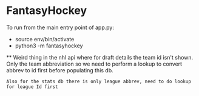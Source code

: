 # FantasyHockey

To run from the main entry point of app.py:
- source env/bin/activate
- python3 -m fantasyhockey


** Weird thing in the nhl api where for draft details 
    the team id isn't shown. Only the team abbreviation so we need to perform a lookup to convert abbrev to id first before populating this db.

    Also for the stats db there is only league abbrev, need to do lookup for league Id first